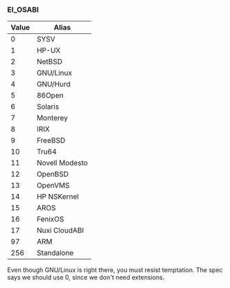 ### EI_OSABI

|Value  |Alias         |
|-------|--------------|
|0      |SYSV          |
|1      |HP-UX         |
|2      |NetBSD        |
|3      |GNU/Linux     |
|4      |GNU/Hurd      |
|5      |86Open        |
|6      |Solaris       |
|7      |Monterey      |
|8      |IRIX          |
|9      |FreeBSD       |
|10     |Tru64         |
|11     |Novell Modesto|
|12     |OpenBSD       |
|13     |OpenVMS       |
|14     |HP NSKernel   |
|15     |AROS          |
|16     |FenixOS       |
|17     |Nuxi CloudABI |
|97     |ARM           |
|256    |Standalone    |

Even though GNU/Linux is right there, you must resist temptation.
The spec says we should use 0, since we don't need extensions.

